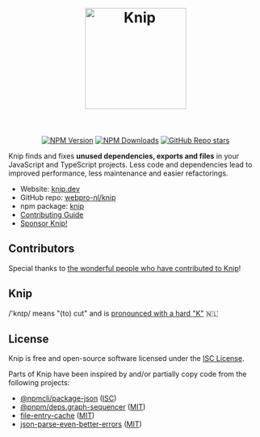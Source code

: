 <h1 align="center">
  <br />
  <a href="https://knip.dev">
    <img height="200" width="200" src="https://knip.dev/favicon.svg" alt="Knip" />
  </a>
  <br />
  <br />
</h1>

<div align="center">

[![NPM Version][2]][1] [![NPM Downloads][3]][1] [![GitHub Repo stars][5]][4]

</div>

Knip finds and fixes **unused dependencies, exports and files** in your
JavaScript and TypeScript projects. Less code and dependencies lead to improved
performance, less maintenance and easier refactorings.

- Website: [knip.dev][6]
- GitHub repo: [webpro-nl/knip][4]
- npm package: [knip][1]
- [Contributing Guide][7]
- [Sponsor Knip!][8]

## Contributors

Special thanks to [the wonderful people who have contributed to Knip][9]!

## Knip

/'knɪp/ means "(to) cut" and is [pronounced with a hard "K"][10] 🇳🇱

## License

Knip is free and open-source software licensed under the [ISC License][11].

Parts of Knip have been inspired by and/or partially copy code from the
following projects:

- [@npmcli/package-json][12] ([ISC][13])
- [@pnpm/deps.graph-sequencer][14] ([MIT][15])
- [file-entry-cache][16] ([MIT][17])
- [json-parse-even-better-errors][18] ([MIT][19])

[1]: https://www.npmjs.com/package/knip
[2]: https://img.shields.io/npm/v/knip?color=f56e0f
[3]: https://img.shields.io/npm/dm/knip?color=f56e0f
[4]: https://github.com/webpro-nl/knip
[5]:
  https://img.shields.io/github/stars/webpro-nl/knip?style=flat-square&color=f56e0f
[6]: https://knip.dev
[7]: https://github.com/webpro-nl/knip/blob/main/.github/CONTRIBUTING.md
[8]: https://knip.dev/sponsors
[9]: https://knip.dev/#created-by-awesome-contributors
[10]: https://www.youtube.com/watch?v=PE7h7KvQoUI&t=9s
[11]: ./license
[12]: https://github.com/npm/package-json
[13]: https://github.com/npm/package-json/blob/main/LICENSE
[14]: https://github.com/pnpm/pnpm/tree/main/deps/graph-sequencer
[15]: https://github.com/pnpm/pnpm/blob/main/LICENSE
[16]: https://github.com/jaredwray/cacheable/tree/main/packages/file-entry-cache
[17]:
  https://github.com/jaredwray/cacheable/blob/main/packages/file-entry-cache/LICENSE
[18]: https://github.com/npm/json-parse-even-better-errors
[19]: https://github.com/npm/json-parse-even-better-errors/blob/main/LICENSE.md
